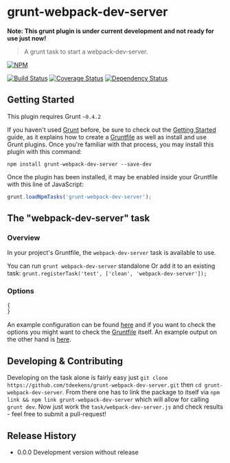 # grunt-webpack-dev-server

**Note: This grunt plugin is under current development and not ready for use just now!**

> A grunt task to start a webpack-dev-server.

[![NPM](https://nodei.co/npm/grunt-webpack-dev-server.png?mini=true)](https://nodei.co/npm/grunt-webpack-dev-server/)

[![Build Status](https://travis-ci.org/tdeekens/grunt-licensy.svg?branch=master)](https://travis-ci.org/tdeekens/grunt-webpack-dev-server)
[![Coverage Status](https://coveralls.io/repos/tdeekens/grunt-licensy/badge.png)](https://coveralls.io/r/tdeekens/grunt-webpack-dev-server)
[![Dependency Status](https://david-dm.org/tdeekens/grunt-licensy.svg?style=flat)](https://david-dm.org/tdeekens/grunt-webpack-dev-server)

## Getting Started
This plugin requires Grunt `~0.4.2`

If you haven't used [Grunt](http://gruntjs.com/) before, be sure to check out the [Getting Started](http://gruntjs.com/getting-started) guide, as it explains how to create a [Gruntfile](http://gruntjs.com/sample-gruntfile) as well as install and use Grunt plugins. Once you're familiar with that process, you may install this plugin with this command:

```shell
npm install grunt-webpack-dev-server --save-dev
```

Once the plugin has been installed, it may be enabled inside your Gruntfile with this line of JavaScript:

```js
grunt.loadNpmTasks('grunt-webpack-dev-server');
```

## The "webpack-dev-server" task

### Overview
In your project's Gruntfile, the `webpack-dev-server` task is available to use.

You can run `grunt webpack-dev-server` standalone
Or add it to an existing task: `grunt.registerTask('test', ['clean', 'webpack-dev-server']);`

### Options

```javascript
{
}
```

An example configuration can be found [here](https://github.com/tdeekens/grunt-webpack-dev-server/blob/master/grunt/tasks/webpack-dev-server.js) and if you want to check the options you might want to check the [Gruntfile](https://github.com/tdeekens/grunt-webpack-dev-server/blob/master/tasks/webpack-dev-server.js) itself.
An example output on the other hand is [here](https://github.com/tdeekens/grunt-webpack-dev-server/blob/master/dist/webpack-dev-server.json).

## Developing & Contributing

Developing on the task alone is fairly easy just `git clone https://github.com/tdeekens/grunt-webpack-dev-server.git` then `cd grunt-webpack-dev-server`. From there one has to link the package to itself via `npm link && npm link grunt-webpack-dev-server` which will allow for calling `grunt dev`. Now just work the `task/webpack-dev-server.js` and check results - feel free to submit a pull-request!

## Release History
- 0.0.0 Development version without release
